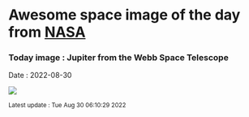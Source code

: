 
# Awesome space image of the day from [NASA](https://api.nasa.gov/)

### Today image : Jupiter from the Webb Space Telescope

Date : 2022-08-30


![](https://apod.nasa.gov/apod/image/2208/Jupiter2_WebbSchmidt_1080_annotated.jpg)

<small>Latest update : Tue Aug 30 06:10:29 2022</small>


